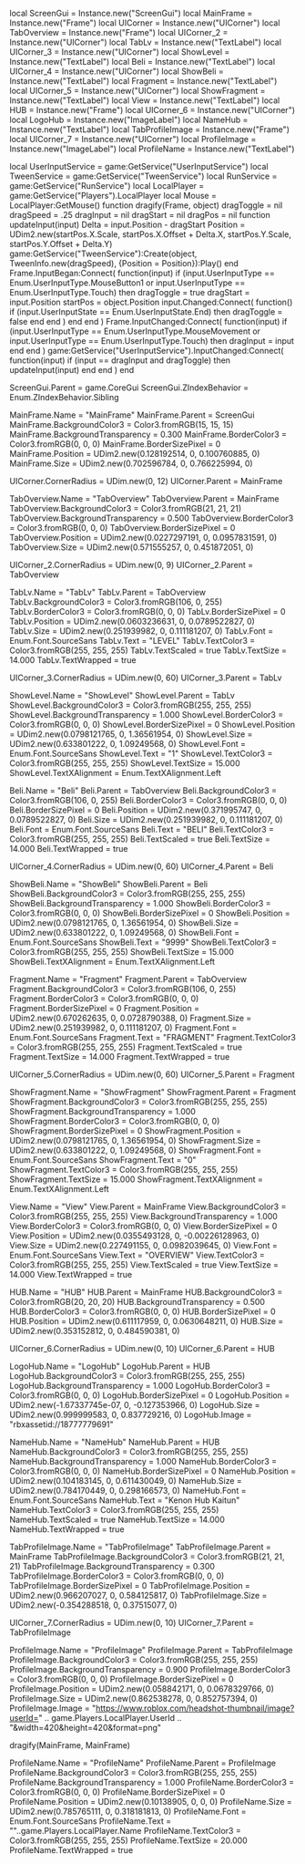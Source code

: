 local ScreenGui = Instance.new("ScreenGui")
local MainFrame = Instance.new("Frame")
local UICorner = Instance.new("UICorner")
local TabOverview = Instance.new("Frame")
local UICorner_2 = Instance.new("UICorner")
local TabLv = Instance.new("TextLabel")
local UICorner_3 = Instance.new("UICorner")
local ShowLevel = Instance.new("TextLabel")
local Beli = Instance.new("TextLabel")
local UICorner_4 = Instance.new("UICorner")
local ShowBeli = Instance.new("TextLabel")
local Fragment = Instance.new("TextLabel")
local UICorner_5 = Instance.new("UICorner")
local ShowFragment = Instance.new("TextLabel")
local View = Instance.new("TextLabel")
local HUB = Instance.new("Frame")
local UICorner_6 = Instance.new("UICorner")
local LogoHub = Instance.new("ImageLabel")
local NameHub = Instance.new("TextLabel")
local TabProfileImage = Instance.new("Frame")
local UICorner_7 = Instance.new("UICorner")
local ProfileImage = Instance.new("ImageLabel")
local ProfileName = Instance.new("TextLabel")

local UserInputService = game:GetService("UserInputService")
local TweenService = game:GetService("TweenService")
local RunService = game:GetService("RunService")
local LocalPlayer = game:GetService("Players").LocalPlayer
local Mouse = LocalPlayer:GetMouse()
function dragify(Frame, object)
	dragToggle = nil
	dragSpeed = .25
	dragInput = nil
	dragStart = nil
	dragPos = nil
	function updateInput(input)
		Delta = input.Position - dragStart
		Position =
			UDim2.new(startPos.X.Scale, startPos.X.Offset + Delta.X, startPos.Y.Scale, startPos.Y.Offset + Delta.Y)
		game:GetService("TweenService"):Create(object, TweenInfo.new(dragSpeed), {Position = Position}):Play()
	end
	Frame.InputBegan:Connect(
		function(input)
			if
				(input.UserInputType == Enum.UserInputType.MouseButton1 or
					input.UserInputType == Enum.UserInputType.Touch)
			then
				dragToggle = true
				dragStart = input.Position
				startPos = object.Position
				input.Changed:Connect(
					function()
						if (input.UserInputState == Enum.UserInputState.End) then
							dragToggle = false
						end
					end
				)
			end
		end
	)
	Frame.InputChanged:Connect(
		function(input)
			if
				(input.UserInputType == Enum.UserInputType.MouseMovement or
					input.UserInputType == Enum.UserInputType.Touch)
			then
				dragInput = input
			end
		end
	)
	game:GetService("UserInputService").InputChanged:Connect(
	function(input)
		if (input == dragInput and dragToggle) then
			updateInput(input)
		end
	end
	)
end

ScreenGui.Parent = game.CoreGui
ScreenGui.ZIndexBehavior = Enum.ZIndexBehavior.Sibling

MainFrame.Name = "MainFrame"
MainFrame.Parent = ScreenGui
MainFrame.BackgroundColor3 = Color3.fromRGB(15, 15, 15)
MainFrame.BackgroundTransparency = 0.300
MainFrame.BorderColor3 = Color3.fromRGB(0, 0, 0)
MainFrame.BorderSizePixel = 0
MainFrame.Position = UDim2.new(0.128192514, 0, 0.100760885, 0)
MainFrame.Size = UDim2.new(0.702596784, 0, 0.766225994, 0)

UICorner.CornerRadius = UDim.new(0, 12)
UICorner.Parent = MainFrame

TabOverview.Name = "TabOverview"
TabOverview.Parent = MainFrame
TabOverview.BackgroundColor3 = Color3.fromRGB(21, 21, 21)
TabOverview.BackgroundTransparency = 0.500
TabOverview.BorderColor3 = Color3.fromRGB(0, 0, 0)
TabOverview.BorderSizePixel = 0
TabOverview.Position = UDim2.new(0.0227297191, 0, 0.0957831591, 0)
TabOverview.Size = UDim2.new(0.571555257, 0, 0.451872051, 0)

UICorner_2.CornerRadius = UDim.new(0, 9)
UICorner_2.Parent = TabOverview

TabLv.Name = "TabLv"
TabLv.Parent = TabOverview
TabLv.BackgroundColor3 = Color3.fromRGB(106, 0, 255)
TabLv.BorderColor3 = Color3.fromRGB(0, 0, 0)
TabLv.BorderSizePixel = 0
TabLv.Position = UDim2.new(0.0603236631, 0, 0.0789522827, 0)
TabLv.Size = UDim2.new(0.251939982, 0, 0.111181207, 0)
TabLv.Font = Enum.Font.SourceSans
TabLv.Text = "LEVEL"
TabLv.TextColor3 = Color3.fromRGB(255, 255, 255)
TabLv.TextScaled = true
TabLv.TextSize = 14.000
TabLv.TextWrapped = true

UICorner_3.CornerRadius = UDim.new(0, 60)
UICorner_3.Parent = TabLv

ShowLevel.Name = "ShowLevel"
ShowLevel.Parent = TabLv
ShowLevel.BackgroundColor3 = Color3.fromRGB(255, 255, 255)
ShowLevel.BackgroundTransparency = 1.000
ShowLevel.BorderColor3 = Color3.fromRGB(0, 0, 0)
ShowLevel.BorderSizePixel = 0
ShowLevel.Position = UDim2.new(0.0798121765, 0, 1.36561954, 0)
ShowLevel.Size = UDim2.new(0.633801222, 0, 1.09249568, 0)
ShowLevel.Font = Enum.Font.SourceSans
ShowLevel.Text = "1"
ShowLevel.TextColor3 = Color3.fromRGB(255, 255, 255)
ShowLevel.TextSize = 15.000
ShowLevel.TextXAlignment = Enum.TextXAlignment.Left

Beli.Name = "Beli"
Beli.Parent = TabOverview
Beli.BackgroundColor3 = Color3.fromRGB(106, 0, 255)
Beli.BorderColor3 = Color3.fromRGB(0, 0, 0)
Beli.BorderSizePixel = 0
Beli.Position = UDim2.new(0.371995747, 0, 0.0789522827, 0)
Beli.Size = UDim2.new(0.251939982, 0, 0.111181207, 0)
Beli.Font = Enum.Font.SourceSans
Beli.Text = "BELI"
Beli.TextColor3 = Color3.fromRGB(255, 255, 255)
Beli.TextScaled = true
Beli.TextSize = 14.000
Beli.TextWrapped = true

UICorner_4.CornerRadius = UDim.new(0, 60)
UICorner_4.Parent = Beli

ShowBeli.Name = "ShowBeli"
ShowBeli.Parent = Beli
ShowBeli.BackgroundColor3 = Color3.fromRGB(255, 255, 255)
ShowBeli.BackgroundTransparency = 1.000
ShowBeli.BorderColor3 = Color3.fromRGB(0, 0, 0)
ShowBeli.BorderSizePixel = 0
ShowBeli.Position = UDim2.new(0.0798121765, 0, 1.36561954, 0)
ShowBeli.Size = UDim2.new(0.633801222, 0, 1.09249568, 0)
ShowBeli.Font = Enum.Font.SourceSans
ShowBeli.Text = "9999"
ShowBeli.TextColor3 = Color3.fromRGB(255, 255, 255)
ShowBeli.TextSize = 15.000
ShowBeli.TextXAlignment = Enum.TextXAlignment.Left

Fragment.Name = "Fragment"
Fragment.Parent = TabOverview
Fragment.BackgroundColor3 = Color3.fromRGB(106, 0, 255)
Fragment.BorderColor3 = Color3.fromRGB(0, 0, 0)
Fragment.BorderSizePixel = 0
Fragment.Position = UDim2.new(0.670262635, 0, 0.0728790388, 0)
Fragment.Size = UDim2.new(0.251939982, 0, 0.111181207, 0)
Fragment.Font = Enum.Font.SourceSans
Fragment.Text = "FRAGMENT"
Fragment.TextColor3 = Color3.fromRGB(255, 255, 255)
Fragment.TextScaled = true
Fragment.TextSize = 14.000
Fragment.TextWrapped = true

UICorner_5.CornerRadius = UDim.new(0, 60)
UICorner_5.Parent = Fragment

ShowFragment.Name = "ShowFragment"
ShowFragment.Parent = Fragment
ShowFragment.BackgroundColor3 = Color3.fromRGB(255, 255, 255)
ShowFragment.BackgroundTransparency = 1.000
ShowFragment.BorderColor3 = Color3.fromRGB(0, 0, 0)
ShowFragment.BorderSizePixel = 0
ShowFragment.Position = UDim2.new(0.0798121765, 0, 1.36561954, 0)
ShowFragment.Size = UDim2.new(0.633801222, 0, 1.09249568, 0)
ShowFragment.Font = Enum.Font.SourceSans
ShowFragment.Text = "0"
ShowFragment.TextColor3 = Color3.fromRGB(255, 255, 255)
ShowFragment.TextSize = 15.000
ShowFragment.TextXAlignment = Enum.TextXAlignment.Left

View.Name = "View"
View.Parent = MainFrame
View.BackgroundColor3 = Color3.fromRGB(255, 255, 255)
View.BackgroundTransparency = 1.000
View.BorderColor3 = Color3.fromRGB(0, 0, 0)
View.BorderSizePixel = 0
View.Position = UDim2.new(0.0355493128, 0, -0.00226128963, 0)
View.Size = UDim2.new(0.227491155, 0, 0.0982039645, 0)
View.Font = Enum.Font.SourceSans
View.Text = "OVERVIEW"
View.TextColor3 = Color3.fromRGB(255, 255, 255)
View.TextScaled = true
View.TextSize = 14.000
View.TextWrapped = true

HUB.Name = "HUB"
HUB.Parent = MainFrame
HUB.BackgroundColor3 = Color3.fromRGB(20, 20, 20)
HUB.BackgroundTransparency = 0.500
HUB.BorderColor3 = Color3.fromRGB(0, 0, 0)
HUB.BorderSizePixel = 0
HUB.Position = UDim2.new(0.611117959, 0, 0.0630648211, 0)
HUB.Size = UDim2.new(0.353152812, 0, 0.484590381, 0)

UICorner_6.CornerRadius = UDim.new(0, 10)
UICorner_6.Parent = HUB

LogoHub.Name = "LogoHub"
LogoHub.Parent = HUB
LogoHub.BackgroundColor3 = Color3.fromRGB(255, 255, 255)
LogoHub.BackgroundTransparency = 1.000
LogoHub.BorderColor3 = Color3.fromRGB(0, 0, 0)
LogoHub.BorderSizePixel = 0
LogoHub.Position = UDim2.new(-1.67337745e-07, 0, -0.127353966, 0)
LogoHub.Size = UDim2.new(0.999999583, 0, 0.837729216, 0)
LogoHub.Image = "rbxassetid://18777779691"

NameHub.Name = "NameHub"
NameHub.Parent = HUB
NameHub.BackgroundColor3 = Color3.fromRGB(255, 255, 255)
NameHub.BackgroundTransparency = 1.000
NameHub.BorderColor3 = Color3.fromRGB(0, 0, 0)
NameHub.BorderSizePixel = 0
NameHub.Position = UDim2.new(0.104183145, 0, 0.611430049, 0)
NameHub.Size = UDim2.new(0.784170449, 0, 0.298166573, 0)
NameHub.Font = Enum.Font.SourceSans
NameHub.Text = "Kenon Hub Kaitun"
NameHub.TextColor3 = Color3.fromRGB(255, 255, 255)
NameHub.TextScaled = true
NameHub.TextSize = 14.000
NameHub.TextWrapped = true

TabProfileImage.Name = "TabProfileImage"
TabProfileImage.Parent = MainFrame
TabProfileImage.BackgroundColor3 = Color3.fromRGB(21, 21, 21)
TabProfileImage.BackgroundTransparency = 0.300
TabProfileImage.BorderColor3 = Color3.fromRGB(0, 0, 0)
TabProfileImage.BorderSizePixel = 0
TabProfileImage.Position = UDim2.new(0.966207027, 0, 0.584125817, 0)
TabProfileImage.Size = UDim2.new(-0.354288518, 0, 0.37515077, 0)

UICorner_7.CornerRadius = UDim.new(0, 10)
UICorner_7.Parent = TabProfileImage

ProfileImage.Name = "ProfileImage"
ProfileImage.Parent = TabProfileImage
ProfileImage.BackgroundColor3 = Color3.fromRGB(255, 255, 255)
ProfileImage.BackgroundTransparency = 0.900
ProfileImage.BorderColor3 = Color3.fromRGB(0, 0, 0)
ProfileImage.BorderSizePixel = 0
ProfileImage.Position = UDim2.new(0.058842171, 0, 0.0678329766, 0)
ProfileImage.Size = UDim2.new(0.862538278, 0, 0.852757394, 0)
ProfileImage.Image = "https://www.roblox.com/headshot-thumbnail/image?userId="	.. game.Players.LocalPlayer.UserId .. "&width=420&height=420&format=png"

dragify(MainFrame, MainFrame)

ProfileName.Name = "ProfileName"
ProfileName.Parent = ProfileImage
ProfileName.BackgroundColor3 = Color3.fromRGB(255, 255, 255)
ProfileName.BackgroundTransparency = 1.000
ProfileName.BorderColor3 = Color3.fromRGB(0, 0, 0)
ProfileName.BorderSizePixel = 0
ProfileName.Position = UDim2.new(0.10138905, 0, 0, 0)
ProfileName.Size = UDim2.new(0.785765111, 0, 0.318181813, 0)
ProfileName.Font = Enum.Font.SourceSans
ProfileName.Text = ""..game.Players.LocalPlayer.Name
ProfileName.TextColor3 = Color3.fromRGB(255, 255, 255)
ProfileName.TextSize = 20.000
ProfileName.TextWrapped = true
